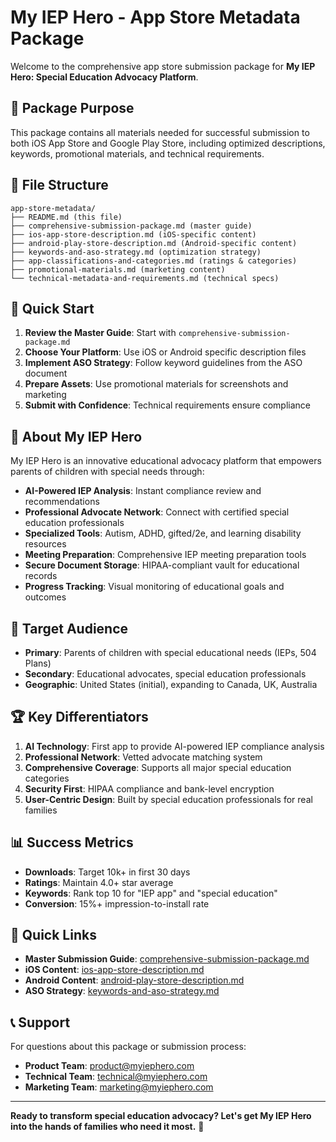# My IEP Hero - App Store Metadata Package

Welcome to the comprehensive app store submission package for **My IEP Hero: Special Education Advocacy Platform**.

## 🎯 Package Purpose

This package contains all materials needed for successful submission to both iOS App Store and Google Play Store, including optimized descriptions, keywords, promotional materials, and technical requirements.

## 📂 File Structure

```
app-store-metadata/
├── README.md (this file)
├── comprehensive-submission-package.md (master guide)
├── ios-app-store-description.md (iOS-specific content)
├── android-play-store-description.md (Android-specific content)  
├── keywords-and-aso-strategy.md (optimization strategy)
├── app-classifications-and-categories.md (ratings & categories)
├── promotional-materials.md (marketing content)
└── technical-metadata-and-requirements.md (technical specs)
```

## 🚀 Quick Start

1. **Review the Master Guide**: Start with `comprehensive-submission-package.md`
2. **Choose Your Platform**: Use iOS or Android specific description files
3. **Implement ASO Strategy**: Follow keyword guidelines from the ASO document
4. **Prepare Assets**: Use promotional materials for screenshots and marketing
5. **Submit with Confidence**: Technical requirements ensure compliance

## 📱 About My IEP Hero

My IEP Hero is an innovative educational advocacy platform that empowers parents of children with special needs through:

- **AI-Powered IEP Analysis**: Instant compliance review and recommendations
- **Professional Advocate Network**: Connect with certified special education professionals  
- **Specialized Tools**: Autism, ADHD, gifted/2e, and learning disability resources
- **Meeting Preparation**: Comprehensive IEP meeting preparation tools
- **Secure Document Storage**: HIPAA-compliant vault for educational records
- **Progress Tracking**: Visual monitoring of educational goals and outcomes

## 🎯 Target Audience

- **Primary**: Parents of children with special educational needs (IEPs, 504 Plans)
- **Secondary**: Educational advocates, special education professionals
- **Geographic**: United States (initial), expanding to Canada, UK, Australia

## 🏆 Key Differentiators

1. **AI Technology**: First app to provide AI-powered IEP compliance analysis
2. **Professional Network**: Vetted advocate matching system
3. **Comprehensive Coverage**: Supports all major special education categories
4. **Security First**: HIPAA compliance and bank-level encryption
5. **User-Centric Design**: Built by special education professionals for real families

## 📊 Success Metrics

- **Downloads**: Target 10k+ in first 30 days
- **Ratings**: Maintain 4.0+ star average
- **Keywords**: Rank top 10 for "IEP app" and "special education"
- **Conversion**: 15%+ impression-to-install rate

## 🔗 Quick Links

- **Master Submission Guide**: [comprehensive-submission-package.md](comprehensive-submission-package.md)
- **iOS Content**: [ios-app-store-description.md](ios-app-store-description.md)
- **Android Content**: [android-play-store-description.md](android-play-store-description.md)
- **ASO Strategy**: [keywords-and-aso-strategy.md](keywords-and-aso-strategy.md)

## 📞 Support

For questions about this package or submission process:
- **Product Team**: product@myiephero.com
- **Technical Team**: technical@myiephero.com
- **Marketing Team**: marketing@myiephero.com

---

**Ready to transform special education advocacy? Let's get My IEP Hero into the hands of families who need it most.** 🌟